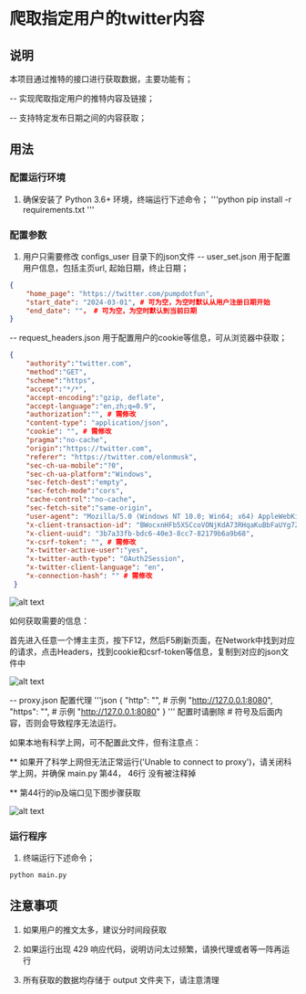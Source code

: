 # 爬取指定用户的twitter内容
## 说明
本项目通过推特的接口进行获取数据，主要功能有；

-- 实现爬取指定用户的推特内容及链接；

-- 支持特定发布日期之间的内容获取；

## 用法
### 配置运行环境
1. 确保安装了 Python 3.6+ 环境，终端运行下述命令；
'''python
pip install -r requirements.txt
'''
### 配置参数
1. 用户只需要修改 configs_user 目录下的json文件
-- user_set.json 用于配置用户信息，包括主页url, 起始日期，终止日期；
```json
{
    "home_page": "https://twitter.com/pumpdotfun", 
    "start_date": "2024-03-01", # 可为空，为空时默认从用户注册日期开始
    "end_date": ""， # 可为空，为空时默认到当前日期
}
```

-- request_headers.json 用于配置用户的cookie等信息，可从浏览器中获取；
```json
{
    "authority":"twitter.com",
    "method":"GET",
    "scheme":"https",
    "accept":"*/*",
    "accept-encoding":"gzip, deflate",
    "accept-language":"en,zh;q=0.9",
    "authorization":"", # 需修改
    "content-type": "application/json",
    "cookie": "", # 需修改
    "pragma":"no-cache",
    "origin":"https://twitter.com",
    "referer": "https://twitter.com/elonmusk",
    "sec-ch-ua-mobile":"?0",
    "sec-ch-ua-platform":"Windows",
    "sec-fetch-dest":"empty",
    "sec-fetch-mode":"cors",
    "cache-control":"no-cache",
    "sec-fetch-site":"same-origin",
    "user-agent": "Mozilla/5.0 (Windows NT 10.0; Win64; x64) AppleWebKit/537.36 (KHTML, like Gecko) Chrome/109.0.0.0 Safari/537.36",
    "x-client-transaction-id": "BWocxnHFb5XSCcoVONjKdA73RHqaKuBbFaUYg7ZVE8p+Rdld8awMLcL/1L+xG/qxRuCZ9gSTDlPry3p/le+JJiNfmz6VBg",
    "x-client-uuid": "3b7a33fb-bdc6-40e3-8cc7-82179b6a9b68",
    "x-csrf-token": "", # 需修改
    "x-twitter-active-user":"yes",
    "x-twitter-auth-type": "OAuth2Session",
    "x-twitter-client-language": "en",
    "x-connection-hash": "" # 需修改
 }
 ```

![alt text](images/headers.png)

如何获取需要的信息：

首先进入任意一个博主主页，按下F12，然后F5刷新页面，在Network中找到对应的请求，点击Headers，找到cookie和csrf-token等信息，复制到对应的json文件中

![alt text](images/config_headers.png)

-- proxy.json 配置代理
'''json
{
    "http": "", # 示例 "http://127.0.0.1:8080", 
    "https": "", # 示例 "http://127.0.0.1:8080"
}
'''
配置时请删除 # 符号及后面内容，否则会导致程序无法运行。

如果本地有科学上网，可不配置此文件，但有注意点：

** 如果开了科学上网但无法正常运行('Unable to connect to proxy')，请关闭科学上网，并确保 main.py 第44， 46行 没有被注释掉

** 第44行的ip及端口见下图步骤获取

![alt text](images/proxy.png)

### 运行程序
1. 终端运行下述命令；
```python
python main.py
```

## 注意事项
1. 如果用户的推文太多，建议分时间段获取

2. 如果运行出现 429 响应代码，说明访问太过频繁，请换代理或者等一阵再运行

3. 所有获取的数据均存储于 output 文件夹下，请注意清理
